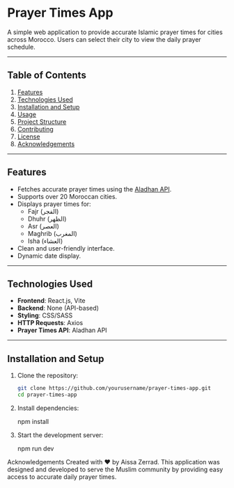 # **Prayer Times App**
A simple web application to provide accurate Islamic prayer times for cities across Morocco. Users can select their city to view the daily prayer schedule.

---

## **Table of Contents**
1. [Features](#features)
2. [Technologies Used](#technologies-used)
3. [Installation and Setup](#installation-and-setup)
4. [Usage](#usage)
5. [Project Structure](#project-structure)
6. [Contributing](#contributing)
7. [License](#license)
8. [Acknowledgements](#acknowledgements)

---

## **Features**
- Fetches accurate prayer times using the [Aladhan API](https://aladhan.com/prayer-times-api).
- Supports over 20 Moroccan cities.
- Displays prayer times for:
  - Fajr (الفجر)
  - Dhuhr (الظهر)
  - Asr (العصر)
  - Maghrib (المغرب)
  - Isha (العشاء)
- Clean and user-friendly interface.
- Dynamic date display.

---

## **Technologies Used**
- **Frontend**: React.js, Vite
- **Backend**: None (API-based)
- **Styling**: CSS/SASS
- **HTTP Requests**: Axios
- **Prayer Times API**: Aladhan API

---

## **Installation and Setup**

1. Clone the repository:
   ```bash
   git clone https://github.com/yourusername/prayer-times-app.git
   cd prayer-times-app
2. Install dependencies:

    npm install
3. Start the development server:

    npm run dev




Acknowledgements
Created with ❤️ by Aissa Zerrad.
This application was designed and developed to serve the Muslim community by providing easy access to accurate daily prayer times.